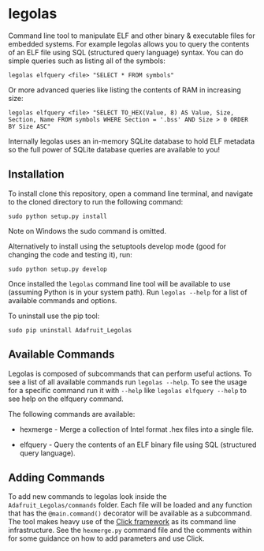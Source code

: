 # legolas

Command line tool to manipulate ELF and other binary & executable files for
embedded systems.  For example legolas allows you to query the contents of
an ELF file using SQL (structured query language) syntax.  You can do simple
queries such as listing all of the symbols:

    legolas elfquery <file> "SELECT * FROM symbols"

Or more advanced queries like listing the contents of RAM in increasing size:

    legolas elfquery <file> "SELECT TO_HEX(Value, 8) AS Value, Size, Section, Name FROM symbols WHERE Section = '.bss' AND Size > 0 ORDER BY Size ASC"

Internally legolas uses an in-memory SQLite database to hold ELF metadata so
the full power of SQLite database queries are available to you!

## Installation

To install clone this repository, open a command line terminal, and navigate
to the cloned directory to run the following command:

    sudo python setup.py install

Note on Windows the sudo command is omitted.

Alternatively to install using the setuptools develop mode (good for changing
the code and testing it), run:

    sudo python setup.py develop

Once installed the `legolas` command line tool will be available to use (assuming
Python is in your system path).  Run `legolas --help` for a list of available
commands and options.

To uninstall use the pip tool:

    sudo pip uninstall Adafruit_Legolas

## Available Commands

Legolas is composed of subcommands that can perform useful actions.  To see a list
of all available commands run `legolas --help`.  To see the usage for a specific
command run it with `--help` like `legolas elfquery --help` to see help on the
elfquery command.

The following commands are available:

-   hexmerge - Merge a collection of Intel format .hex files into a single file.

-   elfquery - Query the contents of an ELF binary file using SQL (structured query language).

## Adding Commands

To add new commands to legolas look inside the `Adafruit_Legolas/commands`
folder.  Each file will be loaded and any function that has the `@main.command()`
decorator will be available as a subcommand.  The tool makes heavy use of the
[Click framework](http://click.pocoo.org/4/) as its command line infrastructure.
See the `hexmerge.py` command file and the comments within for some guidance on
how to add parameters and use Click.
